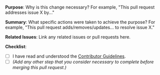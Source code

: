 **Purpose**: Why is this change necessary? For example, "This pull request addresses issue X by..."

**Summary**: What specific actions were taken to achieve the purpose? For example, "This pull request adds/removes/updates... to resolve issue X."

**Related Issues**: Link any related issues or pull requests here.

**Checklist**:
- [ ] I have read and understood the [Contributor Guidelines](../CONTRIBUTING.md).
- [ ] *(Add any other step that you consider necessary to complete before merging this pull request.)*
